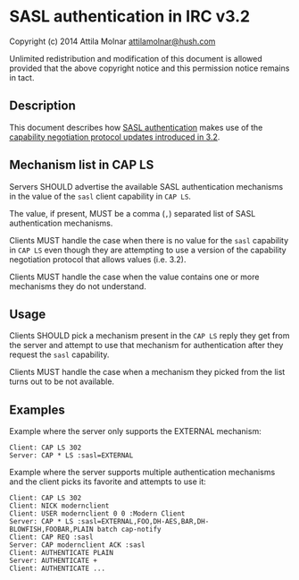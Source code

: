 # SASL authentication in IRC v3.2

Copyright (c) 2014 Attila Molnar <attilamolnar@hush.com>

Unlimited redistribution and modification of this document is allowed
provided that the above copyright notice and this permission notice
remains in tact.

## Description

This document describes how [SASL authentication](extensions/sasl-3.1)
makes use of the
[capability negotiation protocol updates introduced in 3.2](specification/capability-negotiation-3.2.md).

## Mechanism list in CAP LS

Servers SHOULD advertise the available SASL authentication mechanisms in the
value of the `sasl` client capability in `CAP LS`.

The value, if present, MUST be a comma (`,`) separated list of SASL
authentication mechanisms.

Clients MUST handle the case when there is no value for the `sasl` capability
in `CAP LS` even though they are attempting to use a version of the capability
negotiation protocol that allows values (i.e. 3.2).

Clients MUST handle the case when the value contains one or more mechanisms
they do not understand.

## Usage

Clients SHOULD pick a mechanism present in the `CAP LS` reply they get from
the server and attempt to use that mechanism for authentication after they
request the `sasl` capability.

Clients MUST handle the case when a mechanism they picked from the list turns
out to be not available.

## Examples

Example where the server only supports the EXTERNAL mechanism:

    Client: CAP LS 302
    Server: CAP * LS :sasl=EXTERNAL

Example where the server supports multiple authentication mechanisms and the client
picks its favorite and attempts to use it:

    Client: CAP LS 302
    Client: NICK modernclient
    Client: USER modernclient 0 0 :Modern Client
    Server: CAP * LS :sasl=EXTERNAL,FOO,DH-AES,BAR,DH-BLOWFISH,FOOBAR,PLAIN batch cap-notify
    Client: CAP REQ :sasl
    Server: CAP modernclient ACK :sasl
    Client: AUTHENTICATE PLAIN
    Server: AUTHENTICATE +
    Client: AUTHENTICATE ...
